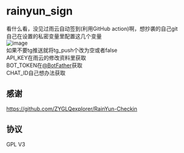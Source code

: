 # rainyun_sign
看什么看，没见过雨云自动签到(利用GitHub action)啊，想抄袭的自己git<br>
自己在设置的私密变量里配置这几个变量<br>
![image](https://github.com/kndxhz/rainyun_sign/assets/113306265/a11c6d00-29d1-4711-b9b1-81745b2c9e3d)<br>
如果不要tg推送就将tg_push个改为空或者false<br>
API_KEY在雨云的修改资料里获取<br>
BOT_TOKEN在[@BotFather](https://t.me/BotFather)获取<br>
CHAT_ID自己想办法获取<br>
## 感谢
https://github.com/ZYGLQexplorer/RainYun-Checkin
## 协议
GPL V3
